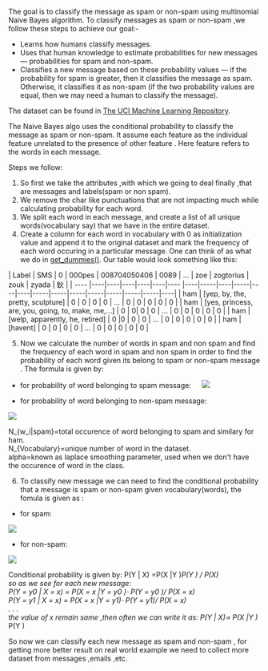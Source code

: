 
The goal is to classify the message as spam or non-spam using multinomial Naive Bayes algorithm.
To classify messages as spam or non-spam ,we follow these steps to achieve our goal:-

* Learns how humans classify messages.
* Uses that human knowledge to estimate probabilities for new messages — probabilities for spam and non-spam.
* Classifies a new message based on these probability values — if the probability for spam is greater, then it classifies the message as spam. Otherwise, it classifies it as non-spam (if the two probability values are equal, then we may need a human to classify the message).

The dataset can be found in [The UCI Machine Learning Repository](https://archive.ics.uci.edu/ml/datasets/sms+spam+collection).

The Naive Bayes algo uses the conditional probability to classify the message as spam or non-spam. It assume each feature as the individual feature unrelated to the presence of other feature . Here feature refers to the words in each message.

Steps we follow:

1. So first we take the attributes ,with which we going to deal finally ,that are messages and labels(spam or non spam). 
2. We remove the char like punctuations that are not impacting much while calculating probability for each word.
3. We split each word in each message, and create a list of all unique words(vocabulary say) that we have in the entire dataset.
4. Create a column for each word in vocabulary with 0 as initialization value and append it to the original dataset and mark the frequency of each word occuring in a particular message. One can think of as what we do in [get_dummies()](https://pandas.pydata.org/pandas-docs/stable/reference/api/pandas.get_dummies.html).
Our table would look something like this:

| Label	| SMS	| 0	| 000pes	| 008704050406	| 0089	| ... 	| zoe	| zogtorius	| zouk	| zyada	| 鈥 |
| ---- |----|----|----|----|----|----	|----|-----|----|-----|----|----|-----|-----|-----|-----|-----|-----|-----|----|
| ham | [yep, by, the, pretty, sculpture] | 0 | 0 | 0 | 0 |	... | 0 | 0 | 0 | 0 | 0 |
| ham	| [yes, princess, are, you, going, to, make, me,...] | 0 | 0| 0 |  0 |	... | 0 | 0 | 0 | 0 | 0 |
| ham	| [welp, apparently, he, retired] | 0 |0 | 0  | 0 |	... | 0 | 0 | 0 | 0 | 0 |
| ham	| [havent] | 0 | 0 | 0 | 0 | ... | 0 | 0 | 0 | 0 | 0 |

5. Now we calculate the number of words in spam and non spam and find the frequency of each word in spam and non spam  in order to find the probability of each word given its belong to spam or non-spam message . The formula is given by:<br>
* for probability of word belonging to spam message: &emsp;
    <img src="https://render.githubusercontent.com/render/math?math=P(w_i|Spam) = \frac{N_{w_i|Spam} %2B \alpha}{N_{Spam} %2b \alpha \cdot N_{Vocabulary}}">        
 

* for probability of word belonging to non-spam message: &emsp;
<img src="https://render.githubusercontent.com/render/math?math=P(w_i|Ham) = \frac{N_{w_i|Ham} %2b \alpha}{N_{Ham} %2b \alpha \cdot N_{Vocabulary}}"> 

N_{w_i|spam}=total occurence of word belonging to spam and similary for ham.<br>
N_{Vocabulary}=unique number of word in the dataset.<br>
alpha=known as laplace smoothing parameter, used when we don't have the occurence of word in the class.

6. To classify new message we can need to find the conditional probability that a message is spam or non-spam given vocabulary(words), the fomula is given as :<br>
* for spam:&emsp;
 <img src="https://render.githubusercontent.com/render/math?math=P(Spam | w_1,w_2, ..., w_n) \propto P(Spam) \cdot \prod_{i=1}^{n}P(w_i|Spam)">  

* for non-spam:&emsp;
 <img src="https://render.githubusercontent.com/render/math?math=P(Ham | w_1,w_2, ..., w_n) \propto P(Ham) \cdot \prod_{i=1}^{n}P(w_i|Ham)">  

 Conditional probability is given by: P(Y | X) =P(X |Y )*P(Y ) / P(X)<br>
 so as we see for each new message:<br>
 P(Y = y0 | X = x) = P(X = x |Y = y0 )⋅ P(Y = y0 )/ P(X = x)<br>
P(Y = y1 | X = x) = P(X = x |Y = y1)⋅ P(Y = y1)/ P(X = x)<br>
.
.
.<br>
the value of x remain same ,then often we can write it as: P(Y | X)∝ P(X |Y )* P(Y )



So now we can classify each new message as spam and non-spam , for getting more better result on real world example we need to collect more dataset from messages ,emails ,etc.





